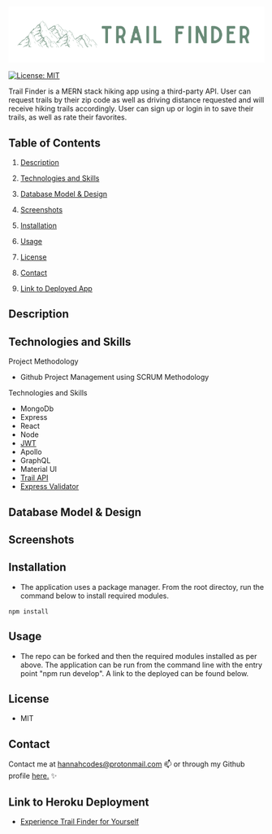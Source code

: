 ![Welcome to Trail Finder](./img/logo.png)


[![License: MIT](https://img.shields.io/badge/License-MIT-yellow.svg)](https://opensource.org/licenses/MIT)

 Trail Finder is a MERN stack hiking app using a third-party API. User can request trails by their zip code as well as driving distance requested and will receive hiking trails accordingly. User can sign up or login in to save their trails, as well as rate their favorites. 

## Table of Contents

1. [Description](#description)

1. [Technologies and Skills](#technologies)

1. [Database Model & Design](#database)

1. [Screenshots](#screenshots)

1. [Installation](#installation)

1. [Usage](#usage)

1. [License](#license)

1. [Contact](#contact)

1. [Link to Deployed App](#sample)

## <a id="description"></a>Description

  

## <a id="technologies"></a>Technologies and Skills

Project Methodology
* Github Project Management using SCRUM Methodology

Technologies and Skills
* MongoDb
* Express
* React
* Node
* [JWT](jwt.io)
* Apollo
* GraphQL
* Material UI
* [Trail API](https://rapidapi.com/trailapi/api/trailapi)
* [Express Validator](https://express-validator.github.io/docs/)

## <a id="database"></a>Database Model & Design


## <a id="screenshot"></a>Screenshots




## <a id="installation"></a>Installation

- The application uses a package manager.  From the root directoy, run the command below to install required modules.

```
npm install
```

## <a id="usage"></a>Usage

- The repo can be forked and then the required modules installed as per above. The application can be run from the command line with the entry point "npm run develop".  A link to the deployed can be found below.

## <a id="license"></a>License

- MIT


## <a id="contact"></a>Contact

Contact me at hannahcodes@protonmail.com 📫 or through my Github profile [here.](https://github.com/hannahnmcdonald) ✨

## <a id="sample"></a>Link to Heroku Deployment

- [Experience Trail Finder for Yourself]()